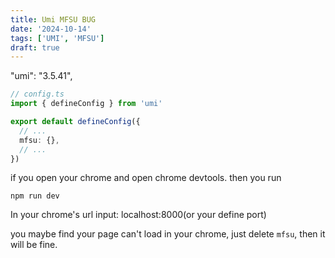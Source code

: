 ```yaml
---
title: Umi MFSU BUG
date: '2024-10-14'
tags: ['UMI', 'MFSU']
draft: true
---
```


"umi": "3.5.41",

```ts
// config.ts
import { defineConfig } from 'umi'

export default defineConfig({
  // ...
  mfsu: {},
  // ...
})
```

if you open your chrome and open chrome devtools. then you run

```
npm run dev
```

In your chrome's url input: localhost:8000(or your define port)

you maybe find your page can't load in your chrome, just delete `mfsu`, then it will be fine.
